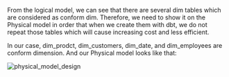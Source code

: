 From the logical model, we can see that there are several dim tables which are considered as conform dim. Therefore, we need to show it on the Physical model in order that when we create them with dbt, we do not repeat those tables which will cause increasing cost and less efficient. 

In our case, dim_prodct, dim_customers, dim_date, and dim_employees are conform dimension. And our Physical model looks like that:


![physical_model_design](https://user-images.githubusercontent.com/10942817/236160541-dd95ccda-84b7-4e35-b4c3-151f70692d6b.png)
